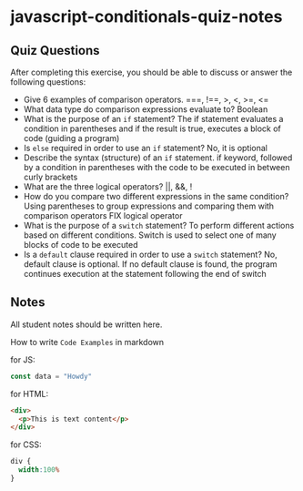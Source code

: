 # javascript-conditionals-quiz-notes

## Quiz Questions

After completing this exercise, you should be able to discuss or answer the following questions:

- Give 6 examples of comparison operators.
===, !==, >, <, >=, <=
- What data type do comparison expressions evaluate to?
Boolean
- What is the purpose of an `if` statement?
The if statement evaluates a condition in parentheses and if the result is true, executes a block of code (guiding a program)
- Is `else` required in order to use an `if` statement?
No, it is optional
- Describe the syntax (structure) of an `if` statement.
if keyword, followed by a condition in parentheses with the code to be executed in between curly brackets
- What are the three logical operators?
||, &&, !
- How do you compare two different expressions in the same condition?
Using parentheses to group expressions and comparing them with comparison operators
FIX logical operator
- What is the purpose of a `switch` statement?
To perform different actions based on different conditions. Switch is used to select one of many blocks of code to be executed
- Is a `default` clause required in order to use a `switch` statement?
No, default clause is optional. If no default clause is found, the program continues execution at the statement following the end of switch

## Notes

All student notes should be written here.


How to write `Code Examples` in markdown

for JS:
```javascript
const data = "Howdy"
```

for HTML:
```html
<div>
  <p>This is text content</p>
</div>
```

for CSS:
```css
div {
  width:100%
}
```
